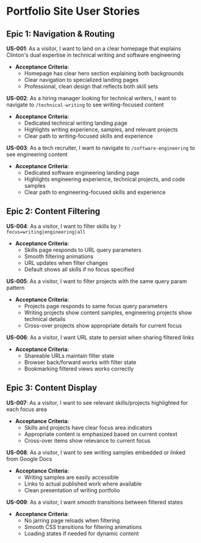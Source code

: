 # Portfolio Site User Stories

## Epic 1: Navigation & Routing
**US-001**: As a visitor, I want to land on a clear homepage that explains Clinton's dual expertise in technical writing and software engineering
- **Acceptance Criteria**: 
  - Homepage has clear hero section explaining both backgrounds
  - Clear navigation to specialized landing pages
  - Professional, clean design that reflects both skill sets

**US-002**: As a hiring manager looking for technical writers, I want to navigate to `/technical-writing` to see writing-focused content  
- **Acceptance Criteria**:
  - Dedicated technical writing landing page
  - Highlights writing experience, samples, and relevant projects
  - Clear path to writing-focused skills and experience

**US-003**: As a tech recruiter, I want to navigate to `/software-engineering` to see engineering content
- **Acceptance Criteria**:
  - Dedicated software engineering landing page  
  - Highlights engineering experience, technical projects, and code samples
  - Clear path to engineering-focused skills and experience

## Epic 2: Content Filtering  
**US-004**: As a visitor, I want to filter skills by `?focus=writing|engineering|all`
- **Acceptance Criteria**:
  - Skills page responds to URL query parameters
  - Smooth filtering animations
  - URL updates when filter changes
  - Default shows all skills if no focus specified

**US-005**: As a visitor, I want to filter projects with the same query param pattern
- **Acceptance Criteria**:
  - Projects page responds to same focus query parameters
  - Writing projects show content samples, engineering projects show technical details
  - Cross-over projects show appropriate details for current focus

**US-006**: As a visitor, I want URL state to persist when sharing filtered links
- **Acceptance Criteria**:
  - Shareable URLs maintain filter state
  - Browser back/forward works with filter state
  - Bookmarking filtered views works correctly

## Epic 3: Content Display
**US-007**: As a visitor, I want to see relevant skills/projects highlighted for each focus area
- **Acceptance Criteria**:
  - Skills and projects have clear focus area indicators
  - Appropriate content is emphasized based on current context
  - Cross-over items show relevance to current focus

**US-008**: As a visitor, I want to see writing samples embedded or linked from Google Docs
- **Acceptance Criteria**:
  - Writing samples are easily accessible
  - Links to actual published work where available
  - Clean presentation of writing portfolio

**US-009**: As a visitor, I want smooth transitions between filtered states
- **Acceptance Criteria**:
  - No jarring page reloads when filtering
  - Smooth CSS transitions for filtering animations
  - Loading states if needed for dynamic content